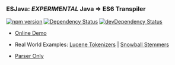 ### ESJava: *EXPERIMENTAL* Java => ES6 Transpiler
[![npm version](https://badge.fury.io/js/esjava.svg)](http://badge.fury.io/js/esjava)
[![Dependency Status](https://david-dm.org/mazko/esjava.svg)](https://david-dm.org/mazko/esjava)
[![devDependency Status](https://david-dm.org/mazko/esjava/dev-status.svg)](https://david-dm.org/mazko/esjava#info=devDependencies)

- [Online Demo](http://mazko.github.io/ESJava)

- Real World Examples: [Lucene Tokenizers](http://mazko.github.io/blog/posts/2015/10/21/kak-perestat-bespokoitsia-i-nachat-portirovat/) | [Snowball Stemmers](https://github.com/mazko/jssnowball)

- [Parser Only](http://mazko.github.io/jsjavaparser)